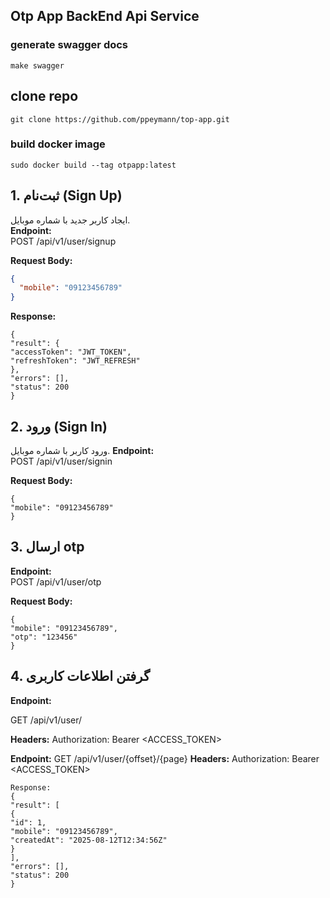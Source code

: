 ## Otp App BackEnd Api Service

### generate swagger docs

`make swagger`

## clone repo

`git clone https://github.com/ppeymann/top-app.git`

### build docker image

`sudo docker build --tag otpapp:latest`

## 1. ثبت‌نام (Sign Up)

ایجاد کاربر جدید با شماره موبایل.  
**Endpoint:**  
POST /api/v1/user/signup

**Request Body:**

```json
{
  "mobile": "09123456789"
}
```

**Response:**

```
{
"result": {
"accessToken": "JWT_TOKEN",
"refreshToken": "JWT_REFRESH"
},
"errors": [],
"status": 200
}
```

## 2. ورود (Sign In)

ورود کاربر با شماره موبایل.
**Endpoint:**  
POST /api/v1/user/signin

**Request Body:**

```
{
"mobile": "09123456789"
}
```

## 3. ارسال otp

**Endpoint:**  
POST /api/v1/user/otp

**Request Body:**

```
{
"mobile": "09123456789",
"otp": "123456"
}

```

## 4. گرفتن اطلاعات کاربری

**Endpoint:**

GET /api/v1/user/

**Headers:**
Authorization: Bearer <ACCESS_TOKEN>

**Endpoint:**
GET /api/v1/user/{offset}/{page}
**Headers:**
Authorization: Bearer <ACCESS_TOKEN>

```
Response:
{
"result": [
{
"id": 1,
"mobile": "09123456789",
"createdAt": "2025-08-12T12:34:56Z"
}
],
"errors": [],
"status": 200
}
```
